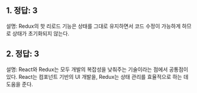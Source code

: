 ## 1. 정답: 3
설명: Redux의 핫 리로드 기능은 상태를 그대로 유지하면서 코드 수정이 가능하게 하므로 상태가 초기화되지 않는다.

## 2. 정답: 3
설명: React와 Redux는 모두 개발의 복잡성을 낮춰주는 기술이라는 점에서 공통점이 있다. React는 컴포넌트 기반의 UI 개발을, Redux는 상태 관리를 효율적으로 하는 데 도움을 준다.
